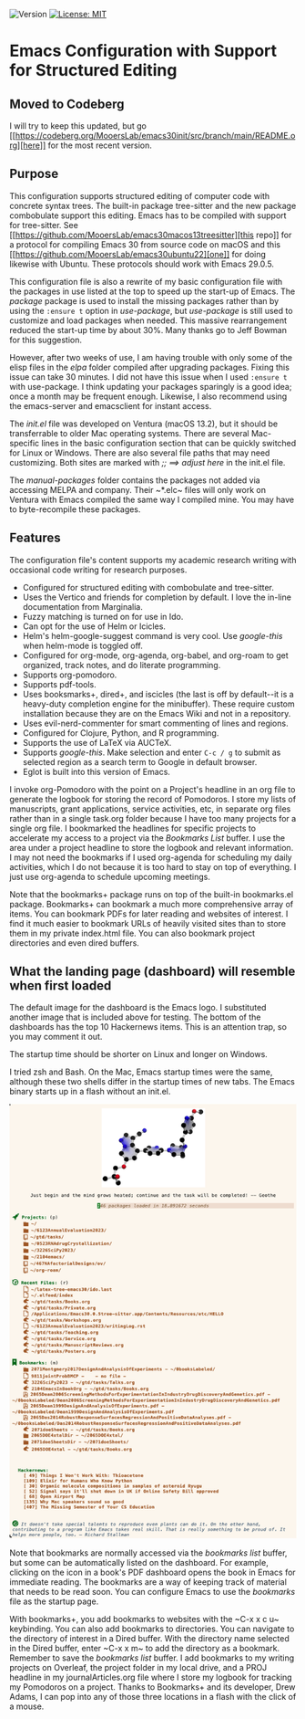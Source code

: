 ![Version](https://img.shields.io/static/v1?label=emacs30venturatreesitterconfig&message=0.1&color=brightcolor)
[![License: MIT](https://img.shields.io/badge/License-MIT-blue.svg)](https://opensource.org/licenses/MIT)

# Emacs Configuration with Support for Structured Editing


## Moved to Codeberg
I will try to keep this updated, but
go [[https://codeberg.org/MooersLab/emacs30init/src/branch/main/README.org][here]] for the most recent version.


## Purpose
This configuration supports structured editing of computer code with concrete syntax trees. 
The built-in package tree-sitter and the new package combobulate support this editing.
Emacs has to be compiled with support for tree-sitter.
See [[https://github.com/MooersLab/emacs30macos13treesitter][this repo]] for a protocol for compiling Emacs 30 from source code on macOS and this [[https://github.com/MooersLab/emacs30ubuntu22][one]] for doing likewise with Ubuntu. 
These protocols should work with Emacs 29.0.5.

This configuration file is also a rewrite of my basic configuration file with the packages in use listed at the top to speed up the start-up of Emacs.
The *package* package is used to install the missing packages rather than by using the `:ensure t` option in
*use-package*, but *use-package* is still used to customize and load packages when needed.
This massive rearrangement reduced the start-up time by about 30%.
Many thanks go to Jeff Bowman for this suggestion.

However, after two weeks of use, I am having trouble with only some of the elisp files in the *elpa* folder compiled after upgrading packages.
Fixing this issue can take 30 minutes.
I did not have this issue when I used `:ensure t` with use-package.
I think updating your packages sparingly is a good idea; once a month may be frequent enough.
Likewise, I also recommend using the emacs-server and emacsclient for instant access.

The *init.el* file was developed on Ventura (macOS 13.2), but it should be transferrable to older Mac operating systems.
There are several Mac-specific lines in the basic configuration section that can be quickly switched for Linux or Windows.
There are also several file paths that may need customizing. 
Both sites are marked with *;; ==> adjust here* in the init.el file.

The *manual-packages* folder contains the packages not added via accessing MELPA and company.
Their ~*.elc~ files will only work on Ventura with Emacs compiled the same way I compiled mine.
You may have to byte-recompile these packages.


## Features

The configuration file's content supports my academic research writing with occasional code writing for research purposes.

- Configured for structured editing with combobulate and tree-sitter.
- Uses the Vertico and friends for completion by default. I love the in-line documentation from Marginalia.
- Fuzzy matching is turned on for use in Ido.
- Can opt for the use of Helm or Icicles.
- Helm's helm-google-suggest command is very cool. Use *google-this* when helm-mode is toggled off.
- Configured for org-mode, org-agenda, org-babel, and org-roam to get organized, track notes, and do literate programming.
- Supports org-pomodoro.
- Supports pdf-tools.
- Uses booksmarks+, dired+, and iscicles (the last is off by default--it is a heavy-duty completion engine for the minibuffer). These require custom installation because they are on the Emacs Wiki and not in a repository. 
- Uses evil-nerd-commenter for smart commenting of lines and regions.
- Configured for Clojure, Python, and R programming.
- Supports the use of LaTeX via AUCTeX.
- Supports *google-this*. Make selection and enter `C-c / g` to submit as selected region as a search term to Google in default browser.
- Eglot is built into this version of Emacs.

I invoke org-Pomodoro with the point on a Project's headline in an org file to generate the logbook for storing the record of Pomodoros.
I store my lists of manuscripts, grant applications, service activities, etc, in separate org files rather than in a single task.org folder because I have too many projects for a single org file.
I bookmarked the headlines for specific projects to accelerate my access to a project via the *Bookmarks List* buffer.
I use the area under a project headline to store the logbook and relevant information.
I may not need the bookmarks if I used org-agenda for scheduling my daily activities, which I do not because it is too hard to stay on top of everything.
I just use org-agenda to schedule upcoming meetings.

Note that the bookmarks+ package runs on top of the built-in bookmarks.el package. 
Bookmarks+ can bookmark a much more comprehensive array of items.
You can bookmark PDFs for later reading and websites of interest.
I find it much easier to bookmark URLs of heavily visited sites than to store them in my private index.html file.
You can also bookmark project directories and even dired buffers.


## What the landing page (dashboard) will resemble when first loaded

The default image for the dashboard is the Emacs logo. 
I substituted another image that is included above for testing.
The bottom of the dashboards has the top 10 Hackernews items.
This is an attention trap, so you may comment it out.

The startup time should be shorter on Linux and longer on Windows. 

I tried zsh and Bash. 
On the Mac, Emacs startup times were the same, although these two shells differ in the startup times of new tabs.
The Emacs binary starts up in a flash without an init.el. 

<p align="center"><img src="images/dashboard25Feb.png" /></p>

Note that bookmarks are normally accessed via the *bookmarks list* buffer, but some can be automatically listed on the dashboard.
For example, clicking on the icon in a book's PDF dashboard opens the book in Emacs for immediate reading. 
The bookmarks are a way of keeping track of material that needs to be read soon.
You can configure Emacs to use the *bookmarks* file as the startup page.

With bookmarks+, you add bookmarks to websites with the ~C-x x c u~ keybinding. 
You can also add bookmarks to directories. 
You can navigate to the directory of interest in a Dired buffer. 
With the directory name selected in the Dired buffer, enter ~C-x x m~ to add the directory as a bookmark. 
Remember to save the *bookmarks list* buffer. 
I add bookmarks to my writing projects on Overleaf, the project folder in my local drive, and a PROJ headline in my journalArticles.org file where I store my logbook for tracking my Pomodoros on a project. 
Thanks to Bookmarks+ and its developer, Drew Adams, I can pop into any of those three locations in a flash with the click of a mouse. 
